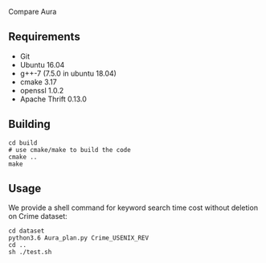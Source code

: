 Compare Aura

## Requirements

* Git
* Ubuntu 16.04
* g++-7 (7.5.0 in ubuntu 18.04)
* cmake 3.17
* openssl 1.0.2
* Apache Thrift 0.13.0

## Building

```
cd build
# use cmake/make to build the code
cmake ..
make
```
## Usage
We provide a shell command for keyword search time cost without deletion on Crime dataset:

```
cd dataset
python3.6 Aura_plan.py Crime_USENIX_REV
cd ..
sh ./test.sh

```
